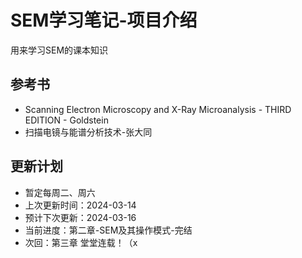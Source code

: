 # SEM学习笔记-项目介绍

用来学习SEM的课本知识

## 参考书

* Scanning Electron Microscopy and X-Ray Microanalysis - THIRD EDITION - Goldstein
* 扫描电镜与能谱分析技术-张大同

## 更新计划

- 暂定每周二、周六
- 上次更新时间：2024-03-14
- 预计下次更新：2024-03-16
- 当前进度：第二章-SEM及其操作模式-完结
- 次回：第三章 堂堂连载！（x

